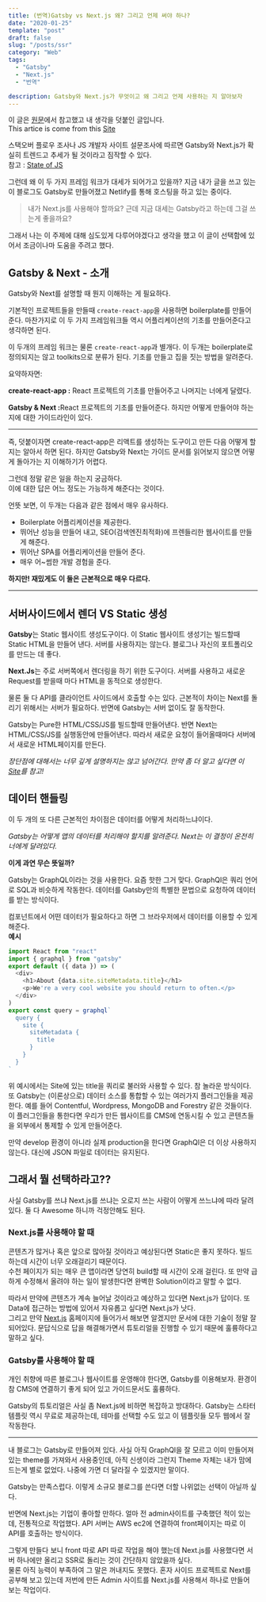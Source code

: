 ```yaml
---
title: (번역)Gatsby vs Next.js 왜? 그리고 언제 써야 하나?
date: "2020-01-25"
template: "post"
draft: false
slug: "/posts/ssr"
category: "Web"
tags:
  - "Gatsby"
  - "Next.js"
  - "번역"

description: Gatsby와 Next.js가 무엇이고 왜 그리고 언제 사용하는 지 알아보자
---
```

 이 글은 [원문](https://dev.to/jameesy/gatsby-vs-next-js-what-why-and-when-4al5)에서 참고했고 내 생각을 덧붙인 글입니다. <br>
 This artice is come from this [Site](https://dev.to/jameesy/gatsby-vs-next-js-what-why-and-when-4al5)


스택오버 플로우 조사나 JS 개발자 사이트 설문조사에 따르면 
 Gatsby와 Next.js가 확실히 트렌드고 추세가 될 것이라고 짐작할 수 있다. <br>
참고 : [State of JS]((https://dev.to/jameesy/gatsby-vs-next-js-what-why-and-when-4al5))


 그런데 왜 이 두 가지 프레임 워크가 대세가 되어가고 있을까?  지금 내가 글을 쓰고 있는 이 블로그도 Gatsby로 만들어졌고 Netlify를 통해 호스팅을 하고 있는 중이다.


 >내가 Next.js를 사용해야 할까요? 근데 지금 대세는 Gatsby라고 하는데 그걸 쓰는게 좋을까요?

 그래서 나는 이 주제에 대해 심도있게 다루어야겠다고 생각을 했고 이 글이 선택함에 있어서 조금이나마 도움을 주려고 했다.



## Gatsby & Next - 소개

Gatsby와 Next를 설명할 때 뭔지 이해하는 게 필요하다.

기본적인 프로젝트들을 만들때 `create-react-app`을 사용하면 boilerplate를 만들어준다. 마찬가지로 이 두 가지 프레임워크들 역시 어플리케이션의 기초를 만들어준다고 생각하면 된다.

이 두개의 프레임 워크는 물론 `create-react-app`과 별개다. 이 두개는 boilerplate로 정의되지는 않고 toolkits으로 분류가 된다. 기초를 만들고 집을 짓는 방법을 알려준다. 

요약하자면:

<strong>create-react-app :</strong>  React 프로젝트의 기초를 만들어주고 나머지는 너에게 달렸다.

<strong>Gatsby & Next :</strong>React 프로젝트의 기초를 만들어준다. 하지만 어떻게 만들어야 하는지에 대한 가이드라인이 있다.
<hr>

즉, 덧붙이자면 create-react-app은 리액트를 생성하는 도구이고 만든 다음 어떻게 할지는 알아서 하면 된다. 하지만 Gatsby와 Next는 가이드 문서를 읽어보지 않으면 어떻게 돌아가는 지 이해하기가 어렵다.

그런데 정말 같은 일을 하는지 궁금하다. <br>
이에 대한 답은 어느 정도는 가능하게 해준다는 것이다.

언뜻 보면, 이 두개는 다음과 같은 점에서 매우 유사하다.
- Boilerplate 어플리케이션을 제공한다.
- 뛰어난 성능을 만들어 내고, SEO(검색엔진최적화)에 프렌들리한 웹사이트를 만들게 해준다.
- 뛰어난 SPA를 어플리케이션을 만들어 준다.
- 매우 어~썸한 개발 경험을 준다.

**하지만! 재밌게도 이 둘은 근본적으로 매우 다르다.**

<hr>

## 서버사이드에서 렌더 VS Static 생성

**Gatsby**는 Static 웹사이트 생성도구이다. 이 Static 웹사이트 생성기는 빌드할때 Static HTML을 만들어 낸다. 서버를 사용하지는 않는다. 블로그나 자신의 포트폴리오를 만드는 데 좋다.

**Next.Js**는 주로 서버쪽에서 렌더링을 하기 위한 도구이다. 서버를 사용하고 새로운 Request를 받을때 마다 HTML을 동적으로 생성한다.

물론 둘 다 API를 클라이언트 사이드에서 호출할 수는 있다. 근본적이 차이는 Next를 돌리기 위해서는 서버가 필요하다. 반면에 Gatsby는 서버 없이도 잘 동작한다.

Gatsby는 Pure한 HTML/CSS/JS를 빌드할때 만들어낸다. 반면 Next는 HTML/CSS/JS를 실행동안에 만들어낸다.
따라서 새로운 요청이 들어올때마다 서버에서 새로운 HTML페이지를 만든다.

<em>장단점에 대해서는 너무 깊게 설명하지는 않고 넘어간다.  만약 좀 더 알고 싶다면 이 <a href="https://dev.to/stereobooster/server-side-rendering-or-ssr-what-is-it-for-and-when-to-use-it-2cpg">Site</a>를 참고!</em>

## 데이터 핸들링

이 두 개의 또 다른 근본적인 차이점은 데이터를 어떻게 처리하느냐이다.

<em>Gatsby는 어떻게 앱의 데이터를 처리해야 할지를 알려준다.</em>
<em>Next는 이 결정이 온전히 너에게 달려있다.</em>

**이게 과연 무슨 뜻일까?**

Gatsby는 GraphQL이라는 것을 사용한다. 요즘 핫한 그거 맞다. GraphQl은 쿼리 언어로 SQL과 비슷하게 작동한다.
데이터를 Gatsby만의 특별한 문법으로 요청하여 데이터를 받는 방식이다.

컴포넌트에서 어떤 데이터가 필요하다고 하면 그 브라우저에서 데이터를 이용할 수 있게 해준다. <br>
**예시**
```js
import React from "react"
import { graphql } from "gatsby"
export default ({ data }) => (
  <div>
    <h1>About {data.site.siteMetadata.title}</h1>
    <p>We're a very cool website you should return to often.</p>
  </div>
)
export const query = graphql`
  query {
    site {
      siteMetadata {
        title
      }
    }
  }
`

```
위 예시에서는 Site에 있는 title을 쿼리로 불러와 사용할 수 있다. 참 놀라운 방식이다.<br>
또 Gatsby는 (이론상으로) 데이터 소스를 통합할 수 있는 여러가지 플러그인들을 제공한다. 예를 들어 Contentful, Wordpress, MongoDB and Forestry 같은 것들이다. <br>
이 플러그인들을 통한다면 우리가 만든 웹사이트를 CMS에 연동시킬 수 있고 콘텐츠들을 외부에서 통제할 수 있게 만들어준다. <br>

만약 develop 환경이 아니라 실제 production을 한다면 GraphQl은 더 이상 사용하지 않는다. 대신에 JSON 파일로 데이터는 유지된다.

## 그래서 뭘 선택하라고??

사실 Gatsby를 쓰냐 Next.js를 쓰냐는 오로지 쓰는 사람이 어떻게 쓰느냐에 따라 달려있다. 둘 다 Awesome 하니까 걱정안해도 된다.

### Next.js를 사용해야 할 때

콘텐츠가 많거나 혹은 앞으로 많아질 것이라고 예상된다면 Static은 좋지 못하다. 빌드하는데 시간이 너무 오래걸리기 때문이다.<br>
수천 페이지가 되는 매우 큰 앱이라면 당연히 build할 때 시간이 오래 걸린다. 또 만약 급하게 수정해서 올려야 하는 일이 발생한다면 완벽한 Solution이라고 말할 수 없다.<br>

따라서 만약에 콘텐츠가 계속 늘어날 것이라고 예상하고 있다면 Next.js가 답이다. 또 Data에 접근하는 방법에 있어서 자유롭고 싶다면 Next.js가 낫다.<br>
그리고 만약 [Next.js](https://nextjs.org/) 홈페이지에 들어가서 해보면 알겠지만 문서에 대한 기술이 정말 잘 되어있다. 문답식으로 답을 해결해가면서 튜토리얼을 진행할 수 있기 때문에 훌륭하다고 말하고 싶다.

### Gatsby를 사용해야 할 때

개인 취향에 따른 블로그나 웹사이트를 운영해야 한다면, Gatsby를 이용해보자. 환경이 참 CMS에 연결하기 좋게 되어 있고 가이드문서도 훌륭하다.<br>

Gatsby의 튜토리얼은 사실 좀 Next.js에 비하면 복잡하고 방대하다. Gatsby는 스타터 템플릿 역시 무료로 제공하는데, 테마를 선택할 수도 있고 이 템플릿들 모두 웹에서 잘 작동한다. <Br>
<hr>

내 블로그는 Gatsby로 만들어져 있다. 사실 아직 GraphQl을 잘 모르고 이미 만들어져 있는 theme를 가져와서 사용중인데, 아직 신생이라 그런지 Theme 자체는 내가 맘에 드는게 별로 없었다. 나중에 가면 더 달라질 수 있겠지만 말이다.<br>
 
Gatsby는 만족스럽다. 이렇게 소규모 블로그를 쓴다면 더할 나위없는 선택이 아닐까 싶다. <br>

반면에 Next.js는 기업이 좋아할 만하다. 얼마 전 admin사이트를 구축했던 적이 있는데, 전통적으로 작업했다.
 API 서버는 AWS ec2에 연결하여 front페이지는 따로 이 API를 호출하는 방식이다. <br>

 그렇게 만들다 보니 front 따로 API 따로 작업을 해야 했는데 Next.js를 사용했다면 서버 하나에만 올리고 SSR로 
돌리는 것이 간단하지 않았을까 싶다.<br> 
물론 아직 능력이 부족하여 그 말은 꺼내지도 못했다. 혼자 사이드 프로젝트로 Next를 공부해 보고 있는데 저번에 만든 Admin 사이트를 Next.js를 사용해서 하나로 만들어 보는 작업이다.